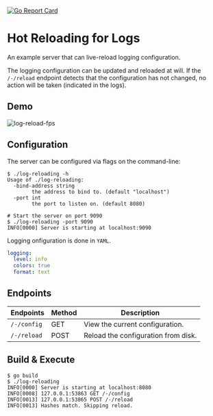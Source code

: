 [![Go Report Card](https://goreportcard.com/badge/github.com/tlkamp/log-reloading)](https://goreportcard.com/report/github.com/tlkamp/log-reloading)

# Hot Reloading for Logs
An example server that can live-reload logging configuration.

The logging configuration can be updated and reloaded at will. If the `/-/reload` endpoint detects that the configuration has not changed, no action will be taken (indicated in the logs).

## Demo
![log-reload-fps](https://user-images.githubusercontent.com/18516698/72223338-41b1d880-3533-11ea-9358-97ee0597ba6d.gif)

## Configuration
The server can be configured via flags on the command-line:
```shell
$ ./log-reloading -h
Usage of ./log-reloading:
  -bind-address string
        the address to bind to. (default "localhost")
  -port int
        the port to listen on. (default 8080)

# Start the server on port 9090
$ ./log-reloading -port 9090
INFO[0000] Server is starting at localhost:9090
```

Logging onfiguration is done in `YAML`.

```yaml
logging:
  level: info
  colors: true
  format: text
```

## Endpoints
| **Endpoints**  | **Method** | **Description**                     |
|----------------|------------|-------------------------------------|
| `/-/config`    | GET        | View the current configuration.     |
| `/-/reload`    | POST       | Reload the configuration from disk. |

## Build & Execute
```
$ go build
$ ./log-reloading
INFO[0000] Server is starting at localhost:8080
INFO[0008] 127.0.0.1:53863 GET /-/config
INFO[0013] 127.0.0.1:53865 POST /-/reload
INFO[0013] Hashes match. Skipping reload.
```
